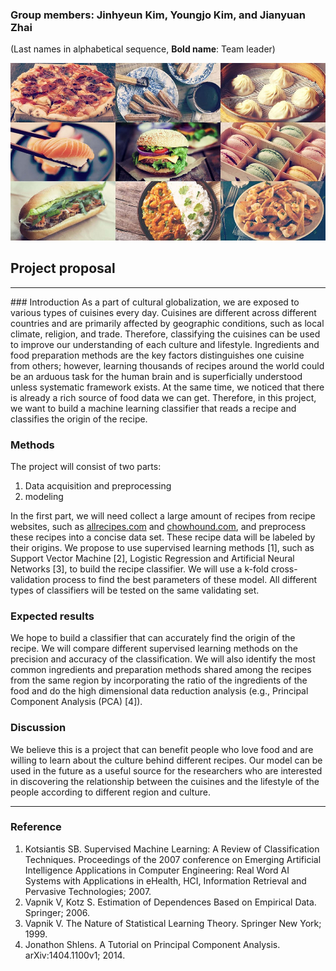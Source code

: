 ### Group members: Jinhyeun Kim, **Youngjo Kim**, and Jianyuan Zhai 
(Last names in alphabetical sequence, **Bold name**: Team leader)

<img src = "CuisineFromAroundTheWorld.png">

## Project proposal
<hr>
### Introduction
As a part of cultural globalization, we are exposed to various types of cuisines every day. Cuisines are different across different countries and are primarily affected by geographic conditions, such as local climate, religion, and trade. Therefore, classifying the cuisines can be used to improve our understanding of each culture and lifestyle. Ingredients and food preparation methods are the key factors distinguishes one cuisine from others; however, learning thousands of recipes around the world could be an arduous task for the human brain and is superficially understood unless systematic framework exists. At the same time, we noticed that there is already a rich source of food data we can get. Therefore, in this project, we want to build a machine learning classifier that reads a recipe and classifies the origin of the recipe.

### Methods
The project will consist of two parts: 
1. Data acquisition and preprocessing
2. modeling

In the first part, we will need collect a large amount of recipes from recipe websites, such as <a href="https://www.allrecipes.com/" target="_blank">allrecipes.com</a> and <a href="https://www.allrecipes.com/" target="_blank">chowhound.com</a>, and preprocess these recipes into a concise data set. These recipe data will be labeled by their origins. We propose to use supervised learning methods [1], such as Support Vector Machine [2], Logistic Regression and Artificial Neural Networks [3], to build the recipe classifier. We will use a k-fold cross-validation process to find the best parameters of these model. All different types of classifiers will be tested on the same validating set. 

### Expected results
We hope to build a classifier that can accurately find the origin of the recipe. We will compare different supervised learning methods on the precision and accuracy of the classification. We will also identify the most common ingredients and preparation methods shared among the recipes from the same region by incorporating the ratio of the ingredients of the food and do the high dimensional data reduction analysis (e.g., Principal Component Analysis (PCA) [4]).

### Discussion
We believe this is a project that can benefit people who love food and are willing to learn about the culture behind different recipes. Our model can be used in the future as a useful source for the researchers who are interested in discovering the relationship between the cuisines and the lifestyle of the people according to different region and culture. 

<hr>

### Reference
1. Kotsiantis SB. Supervised Machine Learning: A Review of Classification Techniques. Proceedings of the 2007 conference on Emerging Artificial Intelligence Applications in Computer Engineering: Real Word AI Systems with Applications in eHealth, HCI, Information Retrieval and Pervasive Technologies; 2007.
2.	Vapnik V, Kotz S. Estimation of Dependences Based on Empirical Data. Springer; 2006.
3.	Vapnik V. The Nature of Statistical Learning Theory. Springer New York; 1999.
4. Jonathon Shlens. A Tutorial on Principal Component Analysis. arXiv:1404.1100v1; 2014.
